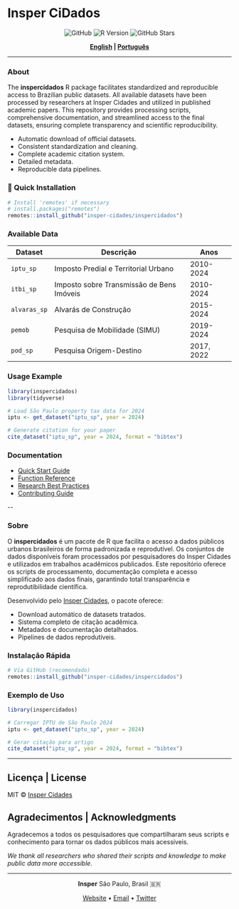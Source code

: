 # Insper CiDados

<div align="center">

![GitHub](https://img.shields.io/github/license/insper-cidades/inspercidados)
![R Version](https://img.shields.io/badge/R-%3E%3D%204.0.0-blue)
![GitHub Stars](https://img.shields.io/github/stars/insper-cidades/inspercidados?style=social)

**[English](#english) | [Português](#português)**

</div>

---

### About

The **inspercidados** R package facilitates standardized and reproducible access to Brazilian public datasets. All available datasets have been processed by researchers at Insper Cidades and utilized in published academic papers. This repository provides processing scripts, comprehensive documentation, and streamlined access to the final datasets, ensuring complete transparency and scientific reproducibility.

- Automatic download of official datasets.
- Consistent standardization and cleaning.
- Complete academic citation system.
- Detailed metadata.
- Reproducible data pipelines.

### 🚀 Quick Installation

```r
# Install 'remotes' if necessary
# install.packages("remotes")
remotes::install_github("insper-cidades/inspercidados")
```

### Available Data

| Dataset | Descrição | Anos |
|---------|-----------|------|
| `iptu_sp` | Imposto Predial e Territorial Urbano | 2010-2024
| `itbi_sp` | Imposto sobre Transmissão de Bens Imóveis | 2010-2024
| `alvaras_sp` | Alvarás de Construção | 2015-2024
| `pemob` | Pesquisa de Mobilidade (SIMU) | 2019-2024 
| `pod_sp` | Pesquisa Origem-Destino | 2017, 2022

### Usage Example

```r
library(inspercidados)
library(tidyverse)

# Load São Paulo property tax data for 2024
iptu <- get_dataset("iptu_sp", year = 2024)

# Generate citation for your paper
cite_dataset("iptu_sp", year = 2024, format = "bibtex")
```

### Documentation

- [Quick Start Guide](https://insper-cidades.github.io/inspercidados/articles/quick-start.html)
- [Function Reference](https://insper-cidades.github.io/inspercidados/reference/)
- [Research Best Practices](./RESEARCH_GUIDELINES.md)
- [Contributing Guide](./CONTRIBUTING.md)

--

### Sobre

O **inspercidados** é um pacote de R que facilita o acesso a dados públicos urbanos brasileiros de forma padronizada e reprodutível. Os conjuntos de dados disponíveis foram processados por pesquisadores do Insper Cidades e utilizados em trabalhos acadêmicos publicados. Este repositório oferece os scripts de processamento, documentação completa e acesso simplificado aos dados finais, garantindo total transparência e reprodutibilidade científica.

Desenvolvido pelo [Insper Cidades](https://www.insper.edu.br/pt/pesquisa/centro-de-estudos-das-cidades), o pacote oferece:

- Download automático de datasets tratados.
- Sistema completo de citação acadêmica.
- Metadados e documentação detalhados.
- Pipelines de dados reprodutíveis.

### Instalação Rápida

```r
# Via GitHub (recomendado)
remotes::install_github("insper-cidades/inspercidados")
```

### Exemplo de Uso

```r
library(inspercidados)

# Carregar IPTU de São Paulo 2024
iptu <- get_dataset("iptu_sp", year = 2024)

# Gerar citação para artigo
cite_dataset("iptu_sp", year = 2024, format = "bibtex")
```

---

## Licença | License

MIT © [Insper Cidades](https://www.insper.edu.br/cidades)

## Agradecimentos | Acknowledgments

Agradecemos a todos os pesquisadores que compartilharam seus scripts e conhecimento para tornar os dados públicos mais acessíveis.

*We thank all researchers who shared their scripts and knowledge to make public data more accessible.*

---

<div align="center">

**Insper**
São Paulo, Brasil 🇧🇷

[Website](https://insper.edu.br/cidades) • [Email](mailto:cidades@insper.edu.br) • [Twitter](https://twitter.com/inspercidades)

</div>
